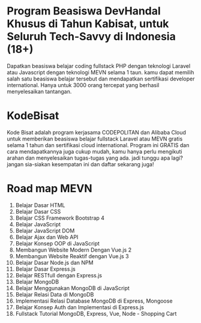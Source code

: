 # Program Beasiswa DevHandal Khusus di Tahun Kabisat, untuk Seluruh Tech-Savvy di Indonesia (18+)

Dapatkan beasiswa belajar coding fullstack PHP dengan teknologi Laravel atau Javascript dengan teknologi MEVN selama 1 taun. kamu dapat memilih salah satu beasiswa belajar tersebut dan mendapatkan sertifikasi developer international. Hanya untuk 3000 orang tercepat yang berhasil menyelesaikan tantangan.

# KodeBisat

Kode Bisat adalah program kerjasama CODEPOLITAN dan Alibaba Cloud untuk memberikan beasiswa belajar fullstack Laravel atau MEVN gratis selama 1 tahun dan sertifikasi cloud international. Program ini GRATIS dan cara mendapatkannya juga cukup mudah, kamu hanya perlu mengikuti arahan dan menyelesaikan tugas-tugas yang ada. jadi tunggu apa lagi? jangan sia-siakan kesempatan ini dan daftar sekarang juga!

# Road map MEVN

1. Belajar Dasar HTML
2. Belajar Dasar CSS
3. Belajar CSS Framework Bootstrap 4
4. Belajar JavaScript
5. Belajar JavaScript DOM
6. Belajar Ajax dan Web API
7. Belajar Konsep OOP di JavaScript
8. Membangun Website Modern Dengan Vue.js 2
9. Membangun Website Reaktif dengan Vue.js 3
10. Belajar Dasar Node.js dan NPM
11. Belajar Dasar Express.js
12. Belajar RESTfull dengan Express.js
13. Belajar MongoDB
14. Belajar Menggunakan MongoDB di JavaScript
15. Belajar Relasi Data di MongoDB
16. Implementasi Relasi Database MongoDB di Express, Mongoose
17. Belajar Konsep Auth dan Implementasi di Express.js
18. Fullstack Tutorial MongoDB, Express, Vue, Node - Shopping Cart
